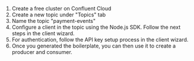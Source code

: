 1. Create a free cluster on Confluent Cloud
2. Create a new topic under "Topics" tab
3. Name the topic "payment-events"
4. Configure a client in the topic using the Node.js SDK. Follow the next steps in the client wizard.
5. For authentication, follow the API key setup process in the client wizard.
6. Once you generated the boilerplate, you can then use it to create a producer and consumer.
